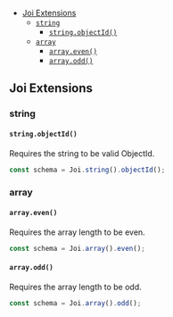 - [Joi Extensions](#joi-extensions)
  - [`string`](#string)
    - [`string.objectId()`](#stringobjectid)
  - [`array`](#array)
    - [`array.even()`](#arrayeven)
    - [`array.odd()`](#arrayodd)

## Joi Extensions


### string

#### `string.objectId()`

Requires the string to be valid ObjectId.

```js
const schema = Joi.string().objectId();
```


### array

#### `array.even()`

Requires the array length to be even.

```js
const schema = Joi.array().even();
```

#### `array.odd()`

Requires the array length to be odd.

```js
const schema = Joi.array().odd();
```
